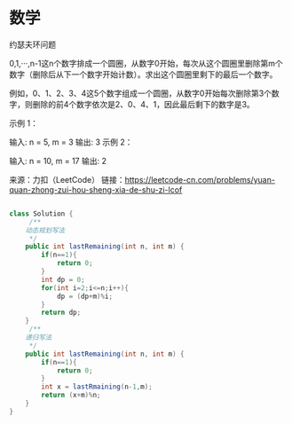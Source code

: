 # 数学

约瑟夫环问题

0,1,···,n-1这n个数字排成一个圆圈，从数字0开始，每次从这个圆圈里删除第m个数字（删除后从下一个数字开始计数）。求出这个圆圈里剩下的最后一个数字。

例如，0、1、2、3、4这5个数字组成一个圆圈，从数字0开始每次删除第3个数字，则删除的前4个数字依次是2、0、4、1，因此最后剩下的数字是3。

 

示例 1：

输入: n = 5, m = 3
输出: 3
示例 2：

输入: n = 10, m = 17
输出: 2

来源：力扣（LeetCode）
链接：https://leetcode-cn.com/problems/yuan-quan-zhong-zui-hou-sheng-xia-de-shu-zi-lcof

![]()

```java
class Solution {
     /**
    动态规划写法
     */
    public int lastRemaining(int n, int m) {
        if(n==1){
            return 0;
        }
        int dp = 0;
        for(int i=2;i<=n;i++){
            dp = (dp+m)%i;
        }
        return dp;
    }
     /**
    递归写法
     */
    public int lastRemaining(int n, int m) {
        if(n==1){
            return 0;
        }
        int x = lastRmaining(n-1,m);
        return (x+m)%n;
    }
}
```

